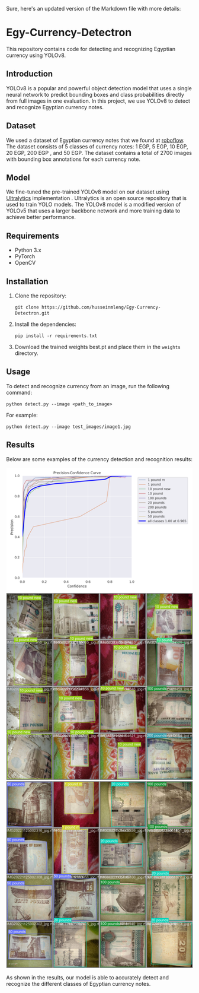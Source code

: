 Sure, here's an updated version of the Markdown file with more details:

# Egy-Currency-Detectron

This repository contains code for detecting and recognizing Egyptian currency using YOLOv8.

## Introduction

YOLOv8 is a popular and powerful object detection model that uses a single neural network to predict bounding boxes and class probabilities directly from full images in one evaluation. In this project, we use YOLOv8 to detect and recognize Egyptian currency notes.

## Dataset

We used a dataset of Egyptian currency notes that we found at [roboflow](https://roboflow.com/). The dataset consists of 5 classes of currency notes: 1 EGP, 5 EGP, 10 EGP, 20 EGP, 200 EGP , and 50 EGP. The dataset contains a total of 2700 images with bounding box annotations for each currency note.
## Model

We fine-tuned the pre-trained YOLOv8 model on our dataset using [Ultralytics](https://github.com/ultralytics/ultralytics) implementation . Ultralytics is an open source repository that is used to train YOLO models. The YOLOv8 model is a modified version of YOLOv5 that uses a larger backbone network and more training data to achieve better performance.

## Requirements

* Python 3.x
* PyTorch
* OpenCV

## Installation

1. Clone the repository:

   ```
   git clone https://github.com/husseinmleng/Egy-Currency-Detectron.git
   ```

2. Install the dependencies:

   ```
   pip install -r requirements.txt
   ```

3. Download the trained weights best.pt and place them in the `weights` directory.

## Usage

To detect and recognize currency from an image, run the following command:

```
python detect.py --image <path_to_image>
```

For example:

```
python detect.py --image test_images/image1.jpg
```

## Results

Below are some examples of the currency detection and recognition results:

![Result 1](P_curve.png)
![Result 2](val_batch1_labels.jpg)
![Result 3](val_batch2_labels.jpg)

As shown in the results, our model is able to accurately detect and recognize the different classes of Egyptian currency notes.